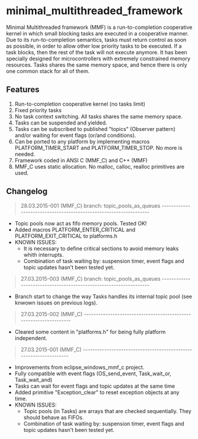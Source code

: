 # minimal_multithreaded_framework

Minimal Multithreaded framework (MMF) is a run-to-completion cooperative kernel in which small blocking tasks are executed in a cooperative manner. Due to its run-to-completion semantics, tasks must return control as soon as possible, in order to allow other low priority tasks to be executed. If a task blocks, then the rest of the task will not execute anymore.
It has been specially designed for microcontrollers with extremely constrained memory resources. Tasks shares the same memory space, and hence there is only one common stack for all of them.

## Features
1. Run-to-completion cooperative kernel (no tasks limit)
2. Fixed priority tasks
3. No task context switching. All tasks shares the same memory space.
4. Tasks can be suspended and yielded.
5. Tasks can be subscribed to published "topics" (Observer pattern) and/or waiting for event flags (or/and conditions).
6. Can be ported to any platform by implementing macros PLATFORM_TIMER_START and PLATFORM_TIMER_STOP. No more is needed.
7. Framework coded in ANSI C (MMF_C) and C++ (MMF)
8. MMF_C uses static allocation. No malloc, calloc, realloc primitives are used.

## Changelog

> 28.03.2015-001 (MMF_C) branch: topic_pools_as_queues ------------------------------------------------------------------
 - Topic pools now act as fifo memory pools. Tested OK!
 - Added macros PLATFORM_ENTER_CRITICAL and PLATFORM_EXIT_CRITICAL to platforms.h
 - KNOWN ISSUES: 
 	- It is necessary to define critical sections to avoid memory leaks whith interrupts.
 	- Combination of task waiting by: suspension timer, event flags and topic updates hasn't been tested yet.

> 27.03.2015-003 (MMF_C) branch: topic_pools_as_queues ------------------------------------------------------------------
 - Branch start to change the way Tasks handles its internal topic pool (see knwown issues on previous logs).

 > 27.03.2015-002 (MMF_C) ------------------------------------------------------------------
 - Cleared some content in "platforms.h" for being fully platform independent.
 
> 27.03.2015-001 (MMF_C) ------------------------------------------------------------------
 - Improvements from eclipse_windows_mmf_c project.
 - Fully compatible with event flags (OS_send_event, Task_wait_or, Task_wait_and)
 - Tasks can wait for event flags and topic updates at the same time
 - Added primitive "Exception_clear" to reset exception objects at any time.
 - KNOWN ISSUES:
 	- Topic pools (in Tasks) are arrays that are checked sequentially. They should behave as FIFOs.
 	- Combination of task waiting by: suspension timer, event flags and topic updates hasn't been tested yet.
 	
 
 
 

